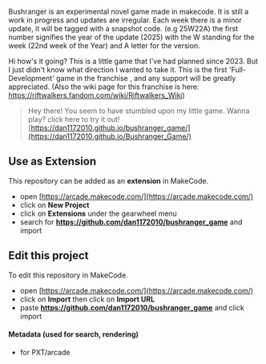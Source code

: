 Bushranger is an experimental novel game made in makecode. It is still a work in progress and updates are irregular. Each week there is a minor update, it will be tagged with a snapshot code. (e.g 25W22A) the first number signifies the year of the update (2025) with the W standing for the week (22nd week of the Year) and A letter for the version.
 
 Hi how's it going?
 This is a little game that I've had planned since 2023. But I just didn't know what direction I wanted to take it. This is the first 'Full-Development' game in the franchise , and any support will be greatly appreciated.
(Also the wiki page for this franchise is here: https://riftwalkers.fandom.com/wiki/Riftwalkers_Wiki)

> Hey there! You seem to have stumbled upon my little game. Wanna play? click here to try it out! [https://dan1172010.github.io/bushranger_game/](https://dan1172010.github.io/Bushranger_Game/)

## Use as Extension

This repository can be added as an **extension** in MakeCode.

* open [https://arcade.makecode.com/](https://arcade.makecode.com/)
* click on **New Project**
* click on **Extensions** under the gearwheel menu
* search for **https://github.com/dan1172010/bushranger_game** and import

## Edit this project

To edit this repository in MakeCode.

* open [https://arcade.makecode.com/](https://arcade.makecode.com/)
* click on **Import** then click on **Import URL**
* paste **https://github.com/dan1172010/bushranger_game** and click import

#### Metadata (used for search, rendering)

* for PXT/arcade
<script src="https://makecode.com/gh-pages-embed.js"></script><script>makeCodeRender("{{ site.makecode.home_url }}", "{{ site.github.owner_name }}/{{ site.github.repository_name }}");</script>

